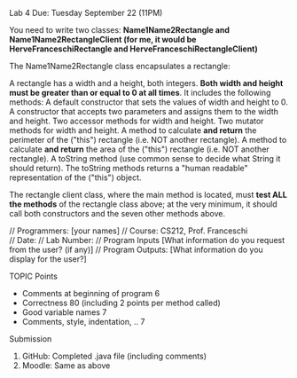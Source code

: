 Lab 4
Due: Tuesday September 22 (11PM)

You need to write two classes:
**Name1Name2Rectangle and Name1Name2RectangleClient (for me, it would be HerveFranceschiRectangle and HerveFranceschiRectangleClient)**

The Name1Name2Rectangle class encapsulates a rectangle:

A rectangle has a width and a height, both integers. **Both width and height must be greater than or equal to 0 at all times**. It includes the following methods:
A default constructor that sets the values of width and height to 0.
A constructor that accepts two parameters and assigns them to the width and height.
Two accessor methods for width and height.
Two mutator methods for width and height.
A method to calculate **and return** the perimeter of the ("this") rectangle (i.e. NOT another rectangle).
A method to calculate **and return** the area of the ("this") rectangle (i.e. NOT another rectangle).
A toString method (use common sense to decide what String it should return). The toString methods returns a "human readable" representation of the ("this") object.

The rectangle client class, where the main method is located, must **test ALL the methods** of the rectangle class above; at the very minimum, it should call both constructors and the seven other methods above.

// Programmers: [your names]
// Course: CS212, Prof. Franceschi  
// Date:
// Lab Number:
// Program Inputs [What information do you request from the user? (if any)]
// Program Outputs: [What information do you display for the user?]


TOPIC Points

* Comments at beginning of program 6
* Correctness 80 (including 2 points per method called)
* Good variable names 7
* Comments, style, indentation, .. 7

Submission
1. GitHub: Completed .java file (including comments)
2. Moodle: Same as above
